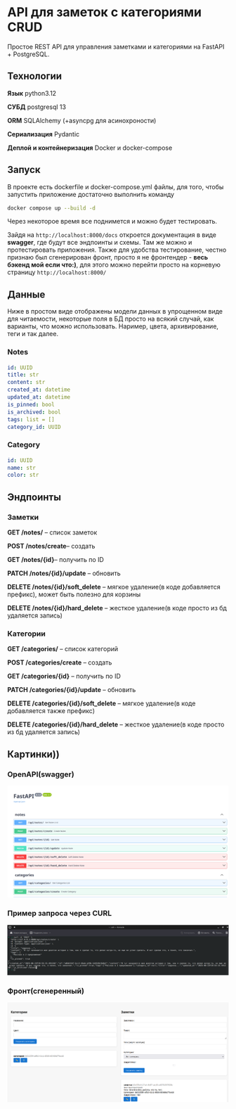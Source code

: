 # API для заметок с категориями CRUD
Простое REST API для управления заметками и категориями на FastAPI + PostgreSQL.
## Технологии

**Язык** python3.12

**СУБД** postgresql 13

**ORM** SQLAlchemy (+asyncpg для асинохроности)

**Сериализация** Pydantic

**Деплой и контейнеризация** Docker и docker-compose

## Запуск
В проекте есть dockerfile и docker-compose.yml файлы, для того, чтобы запустить приложение достаточно выполнить команду

```bash
docker compose up --build -d
```
Через некоторое время все поднимется и можно будет тестировать.

Зайдя на ```http://localhost:8000/docs``` откроется документация в виде **swagger**, где будут все эндпоинты и схемы. Там же можно и протестировать приложения. Также для удобства тестирование, честно признаю был сгенерирован фронт, просто я не фронтендер - **весь бэкенд мой если что:)**, для этого можно перейти просто на корневую страницу ```http://localhost:8000/```

## Данные

Ниже в простом виде отображены модели данных в упрощенном виде для читаемости, некоторые поля в БД просто на всякий случай, как варианты, что можно использовать. Наример, цвета, архивирование, теги и так далее.
### Notes

```yml
id: UUID  
title: str  
content: str
created_at: datetime  
updated_at: datetime
is_pinned: bool
is_archived: bool
tags: list = []  
category_id: UUID
``` 

### Category
```yml
id: UUID  
name: str  
color: str
```

## Эндпоинты

### Заметки

  **GET /notes/** – список заметок

  **POST /notes/create**– создать

  **GET /notes/{id}**– получить по ID

  **PATCH /notes/{id}/update** – обновить

  **DELETE /notes/{id}/soft_delete** – мягкое удаление(в коде добавляется префикс), может быть полезно для корзины

 **DELETE /notes/{id}/hard_delete** –  жесткое удаление(в коде просто из бд удаляется запись)

### Категории

  **GET /categories/** – список категорий

  **POST /categories/create** – создать

  **GET /categories/{id}** – получить по ID

  **PATCH /categories/{id}/update** – обновить

  **DELETE /categories/{id}/soft_delete** – мягкое удаление(в коде добавляется также префикс)

  **DELETE /categories/{id}/hard_delete** – жесткое удаление(в коде просто из бд удаляется запись)

## Картинки))
### OpenAPI(swagger)
![](/pics/openapi_example.png)

### Пример запроса через CURL
![](/pics/curl_exmaple.png)

### Фронт(сгенеренный)
![](/pics/genereted_front.png)